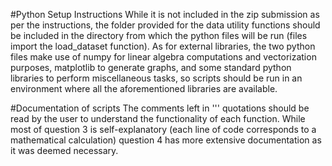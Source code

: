 #Python Setup Instructions
While it is not included in the zip submission as per the instructions, the folder provided for the data utility functions should be included in the directory from which the python files will be run (files import the load_dataset function). As for external libraries, the two python files make use of numpy for linear algebra computations and vectorization purposes, matplotlib to generate graphs, and some standard python libraries to perform miscellaneous tasks, so scripts should be run in an environment where all the aforementioned libraries are available.

#Documentation of scripts
The comments left in ''' quotations should be read by the user to understand the functionality of each function. While most of question 3 is self-explanatory (each line of code corresponds to a mathematical calculation) question 4 has more extensive documentation as it was deemed necessary.